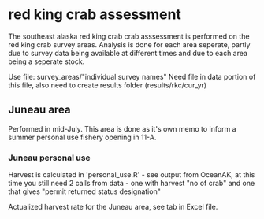 # red king crab assessment 

The southeast alaska red king crab crab asssessment is performed on the red king crab survey areas. 
Analysis is done for each area seperate, partly due to survey data being available at different times and due to each area being a seperate stock.

Use file: survey_areas/"individual survey names"
Need file in data portion of this file, also need to create results folder (results/rkc/cur_yr)


## Juneau area 
Performed in mid-July. This area is done as it's own memo to inform a summer personal use fishery opening in 11-A. 


### Juneau personal use
Harvest is calculated in 'personal_use.R' - see output from OceanAK, at this time you still need 2 calls from data - one with harvest "no of crab" and one that gives "permit returned status designation"

Actualized harvest rate for the Juneau area, see tab in Excel file. 
